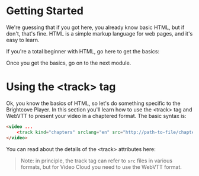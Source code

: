 <!--
{
"name": "html-module",
"version" : "0.1",
"title" : "HTML Essentials",
"description" : "This is only a test",
"homepage" : "https://github.com/rcrooks/outlearn-player-technologies",
"freshnessDate" : 2015-08-30,
"license" : "CC BY 4.0"
}
-->

<!-- @section -->

# Getting Started

We're guessing that if you got here, you already know basic HTML, but if don't, that's fine. HTML is a simple markup language for web pages, and it's easy to learn.

If you're a total beginner with HTML, go here to get the basics:

<!-- @link, "url" : "http://www.htmldog.com/guides/html/beginner/", "text": "Getting Started with HTML" -->

Once you get the basics, go on to the next module.

<!-- @section -->

# Using the &lt;track&gt; tag

Ok, you know the basics of HTML, so let's do something specific to the Brightcove Player. In this section you'll learn how to use the &lt;track&gt; tag and WebVTT to present your video in a chaptered format. The basic syntax is:

```html
<video ...
    <track kind="chapters" srclang="en" src="http://path-to-file/chapter.vtt" label="Chapters">
</video>
```
You can read about the details of the &lt;track&gt; attributes here:

<!-- @link, "url" : "http://www.sitepoint.com/comprehensive-look-html5-track-element/", "text": "The Track Tag" -->

> Note: in principle, the track tag can refer to `src` files in various formats, but for Video Cloud you need to use the WebVTT format.
